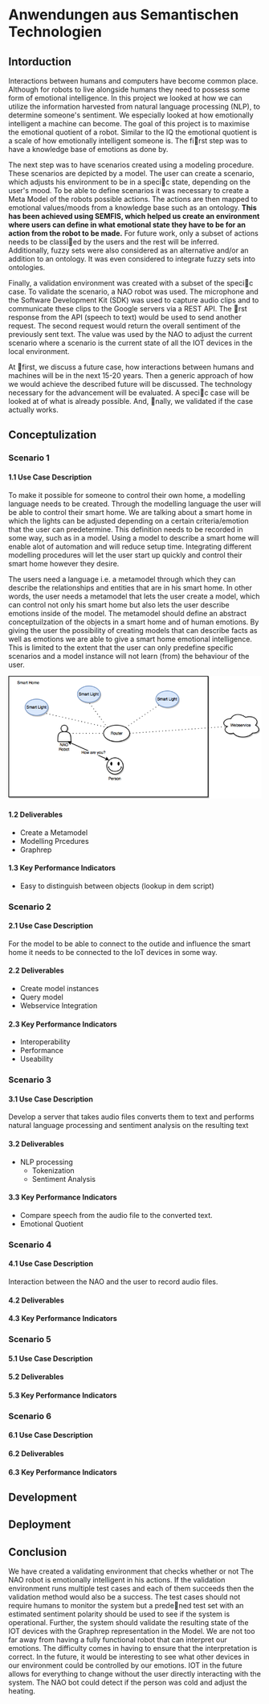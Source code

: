 # Anwendungen aus Semantischen Technologien

## Intorduction
Interactions between humans and computers have become common place. Although for robots to live alongside humans they need to possess some form of emotional intelligence. In this project we looked at how we can utilize the information harvested from natural language processing (NLP), to determine someone's sentiment. We especially looked at how emotionally intelligent a machine can become. The goal of this project is to maximise the emotional quotient of a robot. Similar to the IQ the emotional quotient is a scale of how emotionally intelligent someone is. The first step was to have a knowledge base of emotions as done by. 

The next step was to have scenarios created using a modeling procedure. These scenarios are depicted by a model. The user can create a scenario, which adjusts his environment to be in a specic state, depending on the user's mood. To be able to define scenarios it was necessary to create a Meta Model of the robots possible actions. The actions are then mapped to emotional values/moods from a knowledge base such as an ontology. **This has been achieved using SEMFIS, which helped us create an environment where users can define in what emotional state they have to be for an action from the robot to be made.** For future work, only a subset of actions needs to be classied by the users and the rest will be inferred. Additionally, fuzzy sets were also considered as an alternative and/or an addition to an ontology. It was even considered to integrate fuzzy sets into ontologies. 

Finally, a validation environment was created with a subset of the specic case. To validate the scenario, a NAO robot was used. The microphone and the Software Development Kit (SDK) was used to capture audio clips and to communicate these clips to the Google servers via a REST API. The rst response from the API (speech to text) would be used to send another request. The second request would return the overall sentiment of the previously sent text. The value was used by the NAO to adjust the current scenario where a scenario is the current state of all the IOT devices in the local environment. 

At first, we discuss a future case, how interactions between humans and machines will be in the next 15-20 years. Then a generic approach of how we would achieve the described future will be discussed. The technology necessary for the advancement will be evaluated. A specic case will be looked at of what is already possible. And, nally, we validated if the case actually works.

## Conceptulization

### Scenario 1
#### 1.1 Use Case Description
To make it possible for someone to control their own home, a modelling language needs to be created. Through the modelling language the user will be able to control their smart home. We are talking about a smart home in which the lights can be adjusted depending on a certain criteria/emotion that the user can predetermine. This definition needs to be recorded in some way, such as in a model. Using a model to describe a smart home will enable alot of automation and will reduce setup time. Integrating different modelling procedures will let the user start up quickly and control their smart home however they desire. 

The users need a language i.e. a metamodel through which they can describe the relationships and entities that are in his smart home. In other words, the user needs a metamodel that lets the user create a model, which can control not only his smart home but also lets the user describe emotions inside of the model. The metamodel should define an abstract conceptuilzation of the objects in a smart home and of human emotions. By giving the user the possibility of creating models that can describe facts as well as emotions we are able to give a smart home emotional intelligence. This is limited to the extent that the user can only predefine specific scenarios and a model instance will not learn (from) the behaviour of the user.

![a picture of a model instance][model-instance]


#### 1.2 Deliverables
* Create a Metamodel
* Modelling Prcedures
* Graphrep
#### 1.3 Key Performance Indicators
* Easy to distinguish between objects (lookup in dem script)
### Scenario 2
#### 2.1 Use Case Description
For the model to be able to connect to the outide and influence the smart home it needs to be connected to the IoT devices in some way.
#### 2.2 Deliverables
* Create model instances
* Query model
* Webservice Integration
#### 2.3 Key Performance Indicators
* Interoperability
* Performance
* Useability
### Scenario 3
#### 3.1 Use Case Description
Develop a server that takes audio files converts them to text and performs natural language processing and sentiment analysis on the resulting text 
#### 3.2 Deliverables
* NLP processing
    * Tokenization
    * Sentiment Analysis
#### 3.3 Key Performance Indicators
* Compare speech from the audio file to the converted text.
* Emotional Quotient
### Scenario 4
#### 4.1 Use Case Description
Interaction between the NAO and the user to record audio files.
#### 4.2 Deliverables

#### 4.3 Key Performance Indicators

### Scenario 5
#### 5.1 Use Case Description

#### 5.2 Deliverables

#### 5.3 Key Performance Indicators

### Scenario 6
#### 6.1 Use Case Description

#### 6.2 Deliverables

#### 6.3 Key Performance Indicators

## Development

## Deployment

## Conclusion
We have created a validating environment that checks whether
or not The NAO robot is emotionally intelligent in his actions. If the validation environment runs multiple test cases and each of them succeeds then the validation method would also be a success. The test cases should not require humans to monitor the system but a predened test set with an estimated sentiment polarity should be used to see if the system is operational. Further, the system should validate the resulting state of the IOT devices with the Graphrep representation in the Model. We are not too far away from having a fully functional robot that can interpret our emotions. The difficulty comes in having to ensure that the interpretation is correct. In the future, it would be interesting to see what other devices in our environment could be controlled by our emotions. IOT in the future allows for everything to change without the user directly interacting with the system. The NAO bot could detect if the person was cold and adjust the heating.

[//]: # (Image References)
[model-instance]: ./1209919_OmirobCase/home.png "Model Instance"